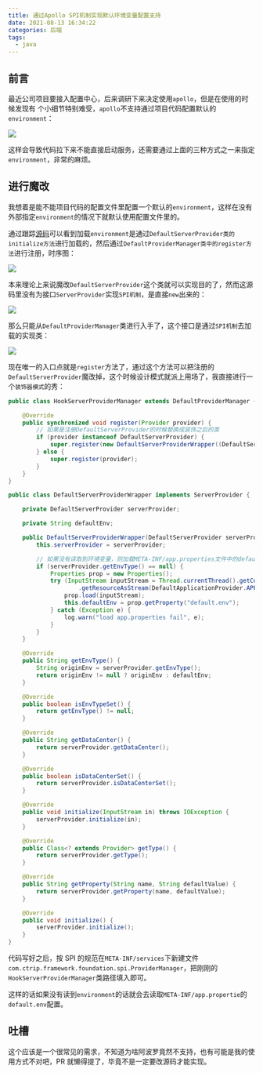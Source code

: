 ```yaml
---
title: 通过Apollo SPI机制实现默认环境变量配置支持
date: 2021-08-13 16:34:22
categories: 后端
tags:
  - java
---
```


## 前言

最近公司项目要接入配置中心，后来调研下来决定使用`apollo`，但是在使用的时候发现有
个小细节特别难受，`apollo`不支持通过项目代码配置默认的`environment`：

<!--more-->

![](custom-apollo-support-defualt-env/2021-08-13-15-09-21.png)

这样会导致代码拉下来不能直接启动服务，还需要通过上面的三种方式之一来指定`environment`，非常的麻烦。

## 进行魔改

我想着是能不能项目代码的配置文件里配置一个默认的`environment`，这样在没有外部指定`environment`的情况下就默认使用配置文件里的。

通过跟踪[源码](https://github.com/ctripcorp/apollo/blob/891010618214b8e826b3c124f5572988135ade58/apollo-core/src/main/java/com/ctrip/framework/foundation/internals/provider/DefaultServerProvider.java#L149-L177)可以看到加载`environment`是通过`DefaultServerProvider类的initialize方法`进行加载的，然后通过`DefaultProviderManager类中的register方法`进行注册，时序图：

![](custom-apollo-support-defualt-env/2021-08-13-15-34-22.png)

本来理论上来说魔改`DefaultServerProvider`这个类就可以实现目的了，然而这源码里没有为接口`ServerProvider`实现`SPI机制`，是直接`new`出来的：

![](custom-apollo-support-defualt-env/2021-08-13-15-48-59.png)

那么只能从`DefaultProviderManager`类进行入手了，这个接口是通过`SPI机制`去加载的实现类：

![](custom-apollo-support-defualt-env/2021-08-13-15-50-06.png)

现在唯一的入口点就是`register`方法了，通过这个方法可以把注册的`DefaultServerProvider`魔改掉，这个时候设计模式就派上用场了，我直接进行一个`装饰器模式`的秀：

```java
public class HookServerProviderManager extends DefaultProviderManager {

    @Override
    public synchronized void register(Provider provider) {
        // 如果是注册DefaultServerProvider的时候替换成装饰之后的类
        if (provider instanceof DefaultServerProvider) {
            super.register(new DefaultServerProviderWrapper((DefaultServerProvider) provider));
        } else {
            super.register(provider);
        }
    }
}
```

```java
public class DefaultServerProviderWrapper implements ServerProvider {

    private DefaultServerProvider serverProvider;

    private String defaultEnv;

    public DefaultServerProviderWrapper(DefaultServerProvider serverProvider) {
        this.serverProvider = serverProvider;

        // 如果没有读取到环境变量，则加载META-INF/app.properties文件中的default.env变量
        if (serverProvider.getEnvType() == null) {
            Properties prop = new Properties();
            try (InputStream inputStream = Thread.currentThread().getContextClassLoader()
                    .getResourceAsStream(DefaultApplicationProvider.APP_PROPERTIES_CLASSPATH.substring(1))) {
                prop.load(inputStream);
                this.defaultEnv = prop.getProperty("default.env");
            } catch (Exception e) {
                log.warn("load app.properties fail", e);
            }
        }
    }

    @Override
    public String getEnvType() {
        String originEnv = serverProvider.getEnvType();
        return originEnv != null ? originEnv : defaultEnv;
    }

    @Override
    public boolean isEnvTypeSet() {
        return getEnvType() != null;
    }

    @Override
    public String getDataCenter() {
        return serverProvider.getDataCenter();
    }

    @Override
    public boolean isDataCenterSet() {
        return serverProvider.isDataCenterSet();
    }

    @Override
    public void initialize(InputStream in) throws IOException {
        serverProvider.initialize(in);
    }

    @Override
    public Class<? extends Provider> getType() {
        return serverProvider.getType();
    }

    @Override
    public String getProperty(String name, String defaultValue) {
        return serverProvider.getProperty(name, defaultValue);
    }

    @Override
    public void initialize() {
        serverProvider.initialize();
    }
}
```

代码写好之后，按 SPI 的规范在`META-INF/services`下新建文件`com.ctrip.framework.foundation.spi.ProviderManager`，把刚刚的`HookServerProviderManager`类路径填入即可。

这样的话如果没有读到`environment`的话就会去读取`META-INF/app.propertie`的`default.env`配置。

## 吐槽

这个应该是一个很常见的需求，不知道为啥阿波罗竟然不支持，也有可能是我的使用方式不对吧，PR 就懒得提了，毕竟不是一定要改源码才能实现。
